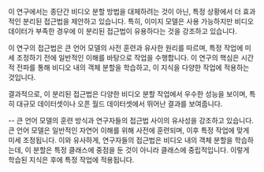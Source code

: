 
이 연구에서는 종단간 비디오 분할 방법을 대체하려는 것이 아닌, 특정 상황에서 더 효과적인 분리된 접근법을 제안하고 있습니다. 특히, 이미지 모델은 사용 가능하지만 비디오 데이터가 부족한 경우에 이 분리된 접근법이 유용하다는 것을 강조하고 있습니다.

이 연구의 접근법은 큰 언어 모델의 사전 훈련과 유사한 원리를 따르며, 특정 작업에 미세 조정하기 전에 일반적인 이해를 바탕으로 작업을 수행합니다. 이 연구의 핵심은 시간적 전파를 통해 비디오 내의 객체 분할을 학습하고, 이 지식을 다양한 작업에 적용하는 것입니다.

결과적으로, 이 분리된 접근법은 다양한 비디오 분할 작업에서 우수한 성능을 보이며, 특히 대규모 데이터셋이나 오픈 월드 데이터셋에서 뛰어난 결과를 보여줍니다.


--
 큰 언어 모델의 훈련 방식과 연구자들의 접근법 사이의 유사성을 강조하고 있습니다. 큰 언어 모델은 일반적인 자연어 이해를 위해 사전에 훈련되며, 이후 특정 작업에 맞게 미세 조정됩니다. 이와 유사하게, 연구자들의 접근법은 비디오 내의 객체 분할을 학습하는데, 이 분할은 특정 클래스에 중점을 둔 것이 아니라 클래스에 중립적입니다. 이렇게 학습된 지식은 후에 특정 작업에 적용됩니다.